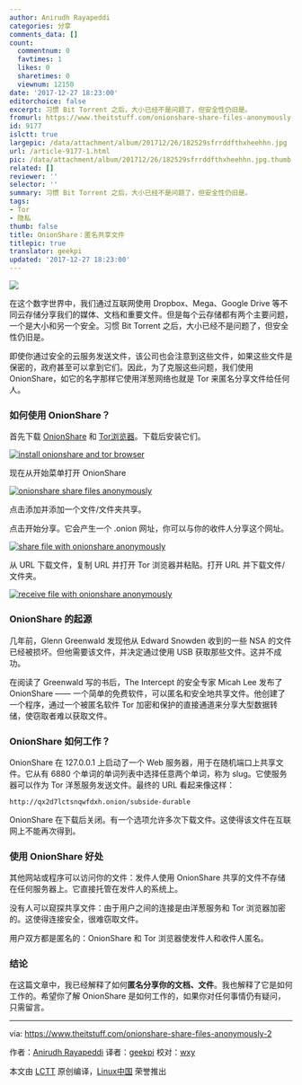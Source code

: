 ```yaml
---
author: Anirudh Rayapeddi
categories: 分享
comments_data: []
count:
  commentnum: 0
  favtimes: 1
  likes: 0
  sharetimes: 0
  viewnum: 12150
date: '2017-12-27 18:23:00'
editorchoice: false
excerpt: 习惯 Bit Torrent 之后，大小已经不是问题了，但安全性仍旧是。
fromurl: https://www.theitstuff.com/onionshare-share-files-anonymously-2
id: 9177
islctt: true
largepic: /data/attachment/album/201712/26/182529sfrrddfthxheehhn.jpg
url: /article-9177-1.html
pic: /data/attachment/album/201712/26/182529sfrrddfthxheehhn.jpg.thumb.jpg
related: []
reviewer: ''
selector: ''
summary: 习惯 Bit Torrent 之后，大小已经不是问题了，但安全性仍旧是。
tags:
- Tor
- 隐私
thumb: false
title: OnionShare：匿名共享文件
titlepic: true
translator: geekpi
updated: '2017-12-27 18:23:00'
---
```


![](/data/attachment/album/201712/26/182529sfrrddfthxheehhn.jpg)


在这个数字世界中，我们通过互联网使用 Dropbox、Mega、Google Drive 等不同云存储分享我们的媒体、文档和重要文件。但是每个云存储都有两个主要问题，一个是大小和另一个安全。习惯 Bit Torrent 之后，大小已经不是问题了，但安全性仍旧是。


即使你通过安全的云服务发送文件，该公司也会注意到这些文件，如果这些文件是保密的，政府甚至可以拿到它们。因此，为了克服这些问题，我们使用 OnionShare，如它的名字那样它使用洋葱网络也就是 Tor 来匿名分享文件给任何人。


### 如何使用 **OnionShare**？


首先下载 [OnionShare](https://onionshare.org/) 和 [Tor浏览器](https://www.torproject.org/projects/torbrowser.html.en)。下载后安装它们。


[![install onionshare and tor browser](/data/attachment/album/201712/26/182530v1t2tcn4a1hchwcc.png)](http://www.theitstuff.com/wp-content/uploads/2017/12/Icons.png)


现在从开始菜单打开 OnionShare


[![onionshare share files anonymously](/data/attachment/album/201712/26/182530nd0bztjjcdbdzezt.png)](http://www.theitstuff.com/wp-content/uploads/2017/12/Onion-Share.png)


点击添加并添加一个文件/文件夹共享。


点击开始分享。它会产生一个 .onion 网址，你可以与你的收件人分享这个网址。


[![share file with onionshare anonymously](/data/attachment/album/201712/26/182531r02052b2bzajmx2m.png)](http://www.theitstuff.com/wp-content/uploads/2017/12/With-Link.png)


从 URL 下载文件，复制 URL 并打开 Tor 浏览器并粘贴。打开 URL 并下载文件/文件夹。


[![receive file with onionshare anonymously](/data/attachment/album/201712/26/182532id6p4yf44fa6478y.png)](http://www.theitstuff.com/wp-content/uploads/2017/12/Tor.png)


### OnionShare 的起源


几年前，Glenn Greenwald 发现他从 Edward Snowden 收到的一些 NSA 的文件已经被损坏。但他需要该文件，并决定通过使用 USB 获取那些文件。这并不成功。


在阅读了 Greenwald 写的书后，The Intercept 的安全专家 Micah Lee 发布了 OnionShare —— 一个简单的免费软件，可以匿名和安全地共享文件。他创建了一个程序，通过一个被匿名软件 Tor 加密和保护的直接通道来分享大型数据转储，使窃取者难以获取文件。


### OnionShare 如何工作？


OnionShare 在 127.0.0.1 上启动了一个 Web 服务器，用于在随机端口上共享文件。它从有 6880 个单词的单词列表中选择任意两个单词，称为 slug。它使服务器可以作为 Tor 洋葱服务发送文件。最终的 URL 看起来像这样：



```
http://qx2d7lctsnqwfdxh.onion/subside-durable

```

OnionShare 在下载后关闭。有一个选项允许多次下载文件。这使得该文件在互联网上不能再次得到。


### 使用 OnionShare 好处


其他网站或程序可以访问你的文件：发件人使用 OnionShare 共享的文件不存储在任何服务器上。它直接托管在发件人的系统上。


没有人可以窥探共享文件：由于用户之间的连接是由洋葱服务和 Tor 浏览器加密的。这使得连接安全，很难窃取文件。


用户双方都是匿名的：OnionShare 和 Tor 浏览器使发件人和收件人匿名。


### 结论


在这篇文章中，我已经解释了如何**匿名分享你的文档、文件**。我也解释了它是如何工作的。希望你了解 OnionShare 是如何工作的，如果你对任何事情仍有疑问，只需留言。




---


via: <https://www.theitstuff.com/onionshare-share-files-anonymously-2>


作者：[Anirudh Rayapeddi](https://www.theitstuff.com) 译者：[geekpi](https://github.com/geekpi) 校对：[wxy](https://github.com/wxy)


本文由 [LCTT](https://github.com/LCTT/TranslateProject) 原创编译，[Linux中国](https://linux.cn/) 荣誉推出